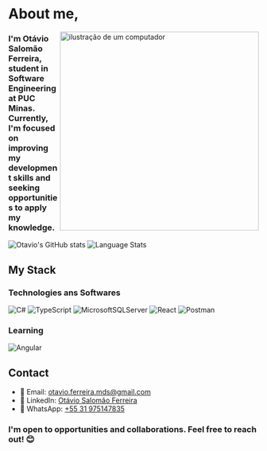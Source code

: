 # About me,

<img src="https://raw.githubusercontent.com/MicaelliMedeiros/micaellimedeiros/master/image/computer-illustration.png" alt="ilustração de um computador" min-width="400px" max-width="400px" width="400px" align="right">

### I'm Otávio Salomão Ferreira, student in Software Engineering at PUC Minas. Currently, I'm focused on improving my development skills and seeking opportunities to apply my knowledge.

![Otavio's GitHub stats](https://github-readme-stats.vercel.app/api?username=Salomao0tavio&show_icons=true&theme=transparent)
![Language Stats](https://github-readme-stats.vercel.app/api/top-langs/?username=Salomao0tavio&layout=compact&theme=transparent)

## My Stack

### Technologies ans Softwares

![C#](	https://img.shields.io/badge/C%23-239120?style=for-the-badge&logo=csharp&logoColor=white)
![TypeScript](https://img.shields.io/badge/typescript-%23007ACC.svg?style=for-the-badge&logo=typescript&logoColor=white)
![MicrosoftSQLServer](https://img.shields.io/badge/Microsoft%20SQL%20Server-CC2927?style=for-the-badge&logo=microsoft%20sql%20server&logoColor=white)
![React](https://img.shields.io/badge/React-61DAFB.svg?style=for-the-badge&logo=React&logoColor=black)
![Postman](https://img.shields.io/badge/Postman-FF6C37?style=for-the-badge&logo=postman&logoColor=white)

### Learning 

![Angular](https://img.shields.io/badge/Angular-DD0031?style=for-the-badge&logo=angular&logoColor=white)
## Contact
- 📧 Email: [otavio.ferreira.mds@gmail.com](mailto:otavio.ferreira.mds@gmail.com)
- 🔗 LinkedIn: [Otávio Salomão Ferreira](https://www.linkedin.com/in/ot%C3%A1vio-salomao-ferreira-b8824226a/)
- 📱 WhatsApp: [+55 31 975147835](#)

### I'm open to opportunities and collaborations. Feel free to reach out! 😊
